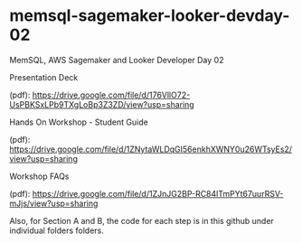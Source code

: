 # memsql-sagemaker-looker-devday-02
MemSQL, AWS Sagemaker and Looker Developer Day 02

Presentation Deck 

(pdf): https://drive.google.com/file/d/176VllO72-UsPBKSxLPb9TXgLoBp3Z3ZD/view?usp=sharing

Hands On Workshop - Student Guide

(pdf): https://drive.google.com/file/d/1ZNytaWLDqGI56enkhXWNY0u26WTsyEs2/view?usp=sharing

Workshop FAQs

(pdf): https://drive.google.com/file/d/1ZJnJG2BP-RC84lTmPYt67uurRSV-mJjs/view?usp=sharing


Also, for Section A and B, the code for each step is in this github under individual folders folders.
